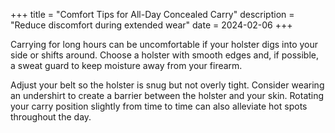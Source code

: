 +++
title = "Comfort Tips for All-Day Concealed Carry"
description = "Reduce discomfort during extended wear"
date = 2024-02-06
+++

Carrying for long hours can be uncomfortable if your holster digs into your side or shifts around. Choose a holster with smooth edges and, if possible, a sweat guard to keep moisture away from your firearm.

Adjust your belt so the holster is snug but not overly tight. Consider wearing an undershirt to create a barrier between the holster and your skin. Rotating your carry position slightly from time to time can also alleviate hot spots throughout the day.
